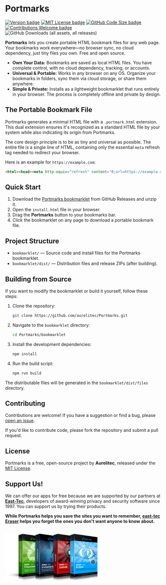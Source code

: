 # Portmarks

[![Version badge](https://img.shields.io/github/v/tag/aurelitec/Portmarks?color=forestgreen&label=version)](https://github.com/aurelitec/Portmarks/releases)
[![MIT License badge](https://img.shields.io/github/license/aurelitec/Portmarks?color=9c0000)](LICENSE)
[![GitHub Code Size badge](https://img.shields.io/github/languages/code-size/aurelitec/Portmarks)](https://github.com/aurelitec/Portmarks)
[![Contributions Welcome badge](https://img.shields.io/badge/contributions-welcome-cornflowerblue)](#Contributing)
![GitHub Downloads (all assets, all releases)](https://img.shields.io/github/downloads/aurelitec/Portmarks/total)

**Portmarks** lets you create portable HTML bookmark files for any web page. Your bookmarks work everywhere—no browser sync, no cloud dependency, just tiny files you own. Free and open source.

- **Own Your Data:** Bookmarks are saved as local HTML files. You have complete control, with no cloud dependency, tracking, or accounts.
- **Universal & Portable:** Works in any browser on any OS. Organize your bookmarks in folders, sync them via cloud storage, or share them anywhere.
- **Simple & Private:** Installs as a lightweight bookmarklet that runs entirely in your browser. The process is completely offline and private by design.

## The Portable Bookmark File

Portmarks generates a minimal HTML file with a `.portmark.html` extension. This dual extension ensures it's recognized as a standard HTML file by your system while also indicating its origin from Portmarks.

The core design principle is to be as tiny and universal as possible. The entire file is a single line of HTML, containing only the essential `meta` refresh tag needed to redirect your browser.

Here is an example for `https://example.com`:

```html
<html><head><meta http-equiv="refresh" content="0;url=https://example.com/" /></head><body></body></html>
```

## Quick Start

1. Download the [Portmarks bookmarklet](https://github.com/aurelitec/Portmarks/releases/latest/download/portmarks-bookmarklet-1.0.0.zip) from GitHub Releases and unzip it.
2. Open the `install.html` file in your browser.
3. Drag the **Portmarks** button to your bookmarks bar.
4. Click the bookmarklet on any page to download a portable bookmark file.

## Project Structure

- `bookmarklet/` — Source code and install files for the Portmarks bookmarklet.
- `bookmarklet/dist/` — Distribution files and release ZIPs (after building).

## Building from Source

If you want to modify the bookmarklet or build it yourself, follow these steps:

1.  Clone the repository:
    ```sh
    git clone https://github.com/aurelitec/Portmarks.git
    ```
2.  Navigate to the `bookmarklet` directory:
    ```sh
    cd Portmarks/bookmarklet
    ```
3.  Install the development dependencies:
    ```sh
    npm install
    ```
4.  Run the build script:
    ```sh
    npm run build
    ```

The distributable files will be generated in the `bookmarklet/dist/files` directory.

## Contributing

Contributions are welcome! If you have a suggestion or find a bug, please [open an issue](https://github.com/aurelitec/Portmarks/issues).

If you'd like to contribute code, please fork the repository and submit a pull request.

## License

Portmarks is a free, open-source project by **Aurelitec**, released under the [MIT License](LICENSE).

## Support Us!

We can offer our apps for free because we are supported by our partners at **[East-Tec](https://www.east-tec.com/)**, developers of award-winning privacy and security software since 1997. You can support us by trying their products.

**While Portmarks helps you save the sites you want to remember, [east-tec Eraser](https://www.east-tec.com/eraser/) helps you forget the ones you don't want anyone to know about.**

<p><br><a href="https://www.east-tec.com/">
  <img  src="repo-assets/east-tec-product-boxes.png" alt="East-Tec product boxes" width="300">
</a></p>
